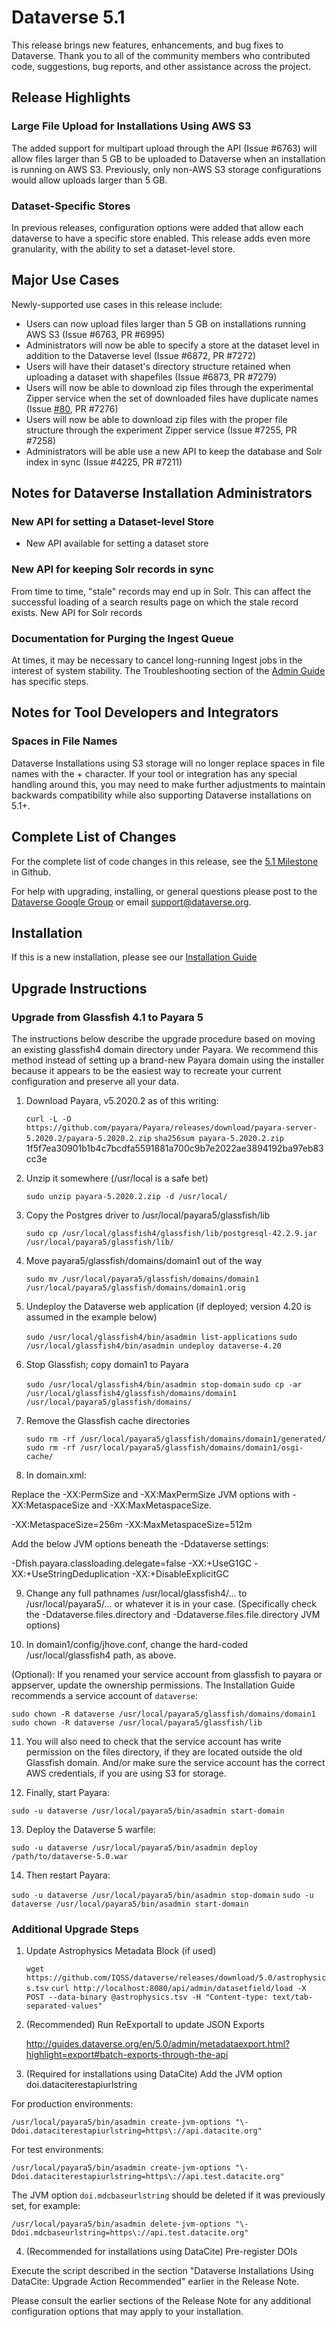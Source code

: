 # Dataverse 5.1

This release brings new features, enhancements, and bug fixes to Dataverse. Thank you to all of the community members who contributed code, suggestions, bug reports, and other assistance across the project.

## Release Highlights

### Large File Upload for Installations Using AWS S3

The added support for multipart upload through the API (Issue #6763) will allow files larger than 5 GB to be uploaded to Dataverse when an installation is running on AWS S3. Previously, only non-AWS S3 storage configurations would allow uploads larger than 5 GB.

### Dataset-Specific Stores

In previous releases, configuration options were added that allow each dataverse to have a specific store enabled. This release adds even more granularity, with the ability to set a dataset-level store.

## Major Use Cases

Newly-supported use cases in this release include:

- Users can now upload files larger than 5 GB on installations running AWS S3 (Issue #6763, PR #6995)
- Administrators will now be able to specify a store at the dataset level in addition to the Dataverse level (Issue #6872, PR #7272)
- Users will have their dataset's directory structure retained when uploading a dataset with shapefiles (Issue #6873, PR #7279)
- Users will now be able to download zip files through the experimental Zipper service when the set of downloaded files have duplicate names (Issue [#80](https://github.com/IQSS/dataverse.harvard.edu/issues/80), PR #7276)
- Users will now be able to download zip files with the proper file structure through the experiment Zipper service (Issue #7255, PR #7258)
- Administrators will be able use a new API to keep the database and Solr index in sync (Issue #4225, PR #7211)

## Notes for Dataverse Installation Administrators

### New API for setting a Dataset-level Store

- New API available for setting a dataset store

### New API for keeping Solr records in sync

From time to time, "stale" records may end up in Solr. This can affect the successful loading of a search results page on which the stale record exists. New API for Solr records

### Documentation for Purging the Ingest Queue

At times, it may be necessary to cancel long-running Ingest jobs in the interest of system stability. The Troubleshooting section of the [Admin Guide](http://guides.dataverse.org/en/5.1/admin/) has specific steps.

## Notes for Tool Developers and Integrators

### Spaces in File Names

Dataverse Installations using S3 storage will no longer replace spaces in file names with the + character. If your tool or integration has any special handling around this, you may need to make further adjustments to maintain backwards compatibility while also supporting Dataverse installations on 5.1+.

## Complete List of Changes

For the complete list of code changes in this release, see the [5.1 Milestone](https://github.com/IQSS/dataverse/milestone/90?closed=1) in Github.

For help with upgrading, installing, or general questions please post to the [Dataverse Google Group](https://groups.google.com/forum/#!forum/dataverse-community) or email support@dataverse.org.

## Installation

If this is a new installation, please see our [Installation Guide](http://guides.dataverse.org/en/5.1/installation/)

## Upgrade Instructions

### Upgrade from Glassfish 4.1 to Payara 5

The instructions below describe the upgrade procedure based on moving an existing glassfish4 domain directory under Payara. We recommend this method instead of setting up a brand-new Payara domain using the installer because it appears to be the easiest way to recreate your current configuration and preserve all your data.

1. Download Payara, v5.2020.2 as of this writing:

   `curl -L -O https://github.com/payara/Payara/releases/download/payara-server-5.2020.2/payara-5.2020.2.zip`
   `sha256sum payara-5.2020.2.zip`
      1f5f7ea30901b1b4c7bcdfa5591881a700c9b7e2022ae3894192ba97eb83cc3e

2. Unzip it somewhere (/usr/local is a safe bet)

   `sudo unzip payara-5.2020.2.zip -d /usr/local/`

3. Copy the Postgres driver to /usr/local/payara5/glassfish/lib

   `sudo cp /usr/local/glassfish4/glassfish/lib/postgresql-42.2.9.jar /usr/local/payara5/glassfish/lib/`

4. Move payara5/glassfish/domains/domain1 out of the way

   `sudo mv /usr/local/payara5/glassfish/domains/domain1 /usr/local/payara5/glassfish/domains/domain1.orig`

5. Undeploy the Dataverse web application (if deployed; version 4.20 is assumed in the example below)

   `sudo /usr/local/glassfish4/bin/asadmin list-applications`
   `sudo /usr/local/glassfish4/bin/asadmin undeploy dataverse-4.20`

6. Stop Glassfish; copy domain1 to Payara

   `sudo /usr/local/glassfish4/bin/asadmin stop-domain`
   `sudo cp -ar /usr/local/glassfish4/glassfish/domains/domain1 /usr/local/payara5/glassfish/domains/`

7. Remove the Glassfish cache directories

   `sudo rm -rf /usr/local/payara5/glassfish/domains/domain1/generated/`  `sudo rm -rf /usr/local/payara5/glassfish/domains/domain1/osgi-cache/`

8. In domain.xml:

 Replace the -XX:PermSize and -XX:MaxPermSize JVM options with -XX:MetaspaceSize and -XX:MaxMetaspaceSize.

   <jvm-options>-XX:MetaspaceSize=256m</jvm-options>
   <jvm-options>-XX:MaxMetaspaceSize=512m</jvm-options>

Add the below JVM options beneath the -Ddataverse settings:  

   <jvm-options>-Dfish.payara.classloading.delegate=false</jvm-options>
   <jvm-options>-XX:+UseG1GC</jvm-options>
   <jvm-options>-XX:+UseStringDeduplication</jvm-options>
   <jvm-options>-XX:+DisableExplicitGC</jvm-options>

9. Change any full pathnames /usr/local/glassfish4/... to /usr/local/payara5/... or whatever it is in your case. (Specifically check the -Ddataverse.files.directory and -Ddataverse.files.file.directory JVM options)

10.  In domain1/config/jhove.conf, change the hard-coded /usr/local/glassfish4 path, as above.

(Optional): If you renamed your service account from glassfish to payara or appserver, update the ownership permissions. The Installation Guide recommends a service account of `dataverse`:

   `sudo chown -R dataverse /usr/local/payara5/glassfish/domains/domain1`
   `sudo chown -R dataverse /usr/local/payara5/glassfish/lib`

11. You will also need to check that the service account has write permission on the files directory, if they are located outside the old Glassfish domain. And/or make sure the service account has the correct AWS credentials, if you are using S3 for storage.

12. Finally, start Payara:

   `sudo -u dataverse /usr/local/payara5/bin/asadmin start-domain`

13. Deploy the Dataverse 5 warfile:

   `sudo -u dataverse /usr/local/payara5/bin/asadmin deploy /path/to/dataverse-5.0.war`

14. Then restart Payara:

   `sudo -u dataverse /usr/local/payara5/bin/asadmin stop-domain`
   `sudo -u dataverse /usr/local/payara5/bin/asadmin start-domain`

### Additional Upgrade Steps

1. Update Astrophysics Metadata Block (if used)

   `wget https://github.com/IQSS/dataverse/releases/download/5.0/astrophysics.tsv`
   `curl http://localhost:8080/api/admin/datasetfield/load -X POST --data-binary @astrophysics.tsv -H "Content-type: text/tab-separated-values"` 

2. (Recommended) Run ReExportall to update JSON Exports  

   <http://guides.dataverse.org/en/5.0/admin/metadataexport.html?highlight=export#batch-exports-through-the-api>

3. (Required for installations using DataCite) Add the JVM option doi.dataciterestapiurlstring

For production environments:

   `/usr/local/payara5/bin/asadmin create-jvm-options "\-Ddoi.dataciterestapiurlstring=https\://api.datacite.org"`
   
For test environments: 

   `/usr/local/payara5/bin/asadmin create-jvm-options "\-Ddoi.dataciterestapiurlstring=https\://api.test.datacite.org"`

The JVM option `doi.mdcbaseurlstring` should be deleted if it was previously set, for example:

   `/usr/local/payara5/bin/asadmin delete-jvm-options "\-Ddoi.mdcbaseurlstring=https\://api.test.datacite.org"`
     
4. (Recommended for installations using DataCite) Pre-register DOIs

Execute the script described in the section "Dataverse Installations Using DataCite: Upgrade Action Recommended" earlier in the Release Note. 

Please consult the earlier sections of the Release Note for any additional configuration options that may apply to your installation. 
